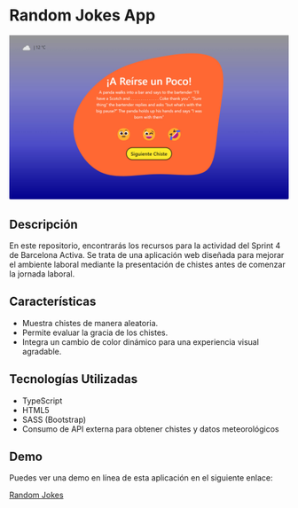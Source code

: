 # Random Jokes App

![Captura de Pantalla](./img/screen.jpg)

## Descripción

En este repositorio, encontrarás los recursos para la actividad del Sprint 4 de Barcelona Activa. Se trata de una aplicación web diseñada para mejorar el ambiente laboral mediante la presentación de chistes antes de comenzar la jornada laboral.

## Características

- Muestra chistes de manera aleatoria.
- Permite evaluar la gracia de los chistes.
- Integra un cambio de color dinámico para una experiencia visual agradable.

## Tecnologías Utilizadas

- TypeScript
- HTML5
- SASS (Bootstrap)
- Consumo de API externa para obtener chistes y datos meteorológicos

## Demo

Puedes ver una demo en línea de esta aplicación en el siguiente enlace:

[Random Jokes](https://yul1b3th.github.io/barcelona-activa-sprint4)